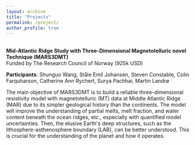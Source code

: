```yaml
---
layout: archive
title: "Projects" 
permalink: /project/ 
author_profile: true
---
```


<br> <b>Mid-Atlantic Ridge Study with Three-Dimensional Magnetotelluric novel Technique (MARS3DMT)</b>
<br> Funded by The Research Council of Norway (925k USD)

<b>Participants</b>: Shunguo Wang, Ståle Emil Johansen, Steven Constable, Colin Farquharson, Catherine Ann Rychert, Surya Pachhai, Martin Landrø  

The main objective of MARS3DMT is to build a reliable three-dimensional resistivity model with magnetotelluric (MT) data at Middle Atlantic Ridge (MAR) due to its simpler geological history than the continents. The model will improve the understanding of partial melts, melt fraction, and water content beneath the ocean ridges, etc., especially with quantified model uncertainties. Then, the elusive Earth's deep structures, such as the lithosphere-asthenosphere boundary (LAB), can be better understood. This is crucial for the understanding of the planet and how it operates.
